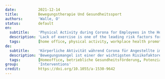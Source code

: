 ```yaml
---
date:          2021-12-14
title:         Bewegungstherapie Und Gesundheitssport
authors:       'Walle, O'
status:        default
en:
  subtitle:    'Physical Activity during Corona for Employees in the Home Office'
  description: 'Lack of exercise is one of the leading risk factors for health challenges. This is why it is generally recommended to carry out at least 150 minutes per week of moderate or 75 minutes of intense physical activity. Even before the corona pandemic, national and international studies highlighted inadequate physical activity in the population. In the study groups, physical activity inadequacy applied to over 50 percent of the test persons. As a result of the pandemic, there has been increased home office activity due to infection protection and the associated physical distancing measures. This has led to changes in the working and living environment and therefore also to changes in health behaviour. The present study there- fore looks into the questions of the effects of home office work on the physical activity of employees, the factors that play a role as well as the findings that can be derived for workplace health promotion. Methodology In June 2021, an online survey was carried out using the Global Physical Activity Questionnaire (GPAQ) of the World Health Organization (WHO) aswell as an additional questionnaire on changes in movement and sitting behaviour and the underlying reasons, as well as examples of activities and wishes for further action. The evaluation was carried out for the GPAQ questionnaire on the basis of the WHO guidelines and subsequent descriptive parameters and frequencies. The other variables were primarily evaluated with frequency distributions and free text responses using the qualitative data analysis (QDA) method. Results 193 employees from different companies and industries took part in the survey, of which 183 valid responses could be used for an activity evaluation. 25 percent had a low, 51 percent a moderate and 24 percent a high activity level. The average sitting time was 8.9 hours per day. There was both an increase in activity behavior in some study participants during the pandemic and a decrease in others. Overall, there was a significant increase in terms of sitting time. The qualitative data shows reasons for the changes in movement behaviour. At the same time, possibilities for promoting physical activity are highlighted. Conclusions The study provides insights into the impact of working from home during the corona pandemic. At the same time, potential for the workplace health promotion in the home office becomes clearer.'
  tags:        [home office, physical activity, workplace health promotion, potential, sports]
de:
  subtitle:    'Körperliche Aktivität während Corona für Angestellte im Home Office'
  description: 'Bewegungsmangel ist einer der wichtigsten Risikofaktoren für gesundheitliche Probleme. Deshalb wird allgemein empfohlen, sich mindestens 150 Minuten pro Woche moderat oder 75 Minuten intensiv körperlich zu betätigen. Schon vor der Corona-Pandemie haben nationale und internationale Studien auf eine unzureichende körperliche Aktivität in der Bevölkerung hingewiesen. In den Studiengruppen waren über 50 Prozent der Probanden unzureichend körperlich aktiv. Infolge der Pandemie kam es aufgrund des Infektionsschutzes und der damit verbundenen körperlichen Distanzierungsmaßnahmen zu einer erhöhten Aktivität im Home Office. Dies hat zu Veränderungen im Arbeits- und Lebensumfeld und damit auch zu Veränderungen im Gesundheitsverhalten geführt. Die vorliegende Studie geht daher den Fragen nach, welche Auswirkungen die Arbeit im Homeoffice auf die körperliche Aktivität der Beschäftigten hat, welche Faktoren dabei eine Rolle spielen und welche Erkenntnisse sich für die betriebliche Gesundheitsförderung ableiten lassen. Methodik Im Juni 2021 wurde eine Online-Befragung mit dem Global Physical Activity Questionnaire (GPAQ) der Weltgesundheitsorganisation (WHO) sowie einem zusätzlichen Fragebogen zu Veränderungen im Bewegungs- und Sitzverhalten und den zugrunde liegenden Ursachen sowie Beispielen von Aktivitäten und Wünschen für weitere Maßnahmen durchgeführt. Die Auswertung erfolgte für den GPAQ-Fragebogen in Anlehnung an die WHO-Richtlinien und anschließende deskriptive Parameter und Häufigkeiten. Die anderen Variablen wurden primär mit Häufigkeitsverteilungen und Freitextantworten nach der Methode der qualitativen Datenanalyse (QDA) ausgewertet. Ergebnisse 193 Mitarbeiter aus verschiedenen Unternehmen und Branchen nahmen an der Befragung teil, von denen 183 gültige Antworten für eine Tätigkeitsbewertung verwendet werden konnten. 25 Prozent hatten ein niedriges, 51 Prozent ein mittleres und 24 Prozent ein hohes Aktivitätsniveau. Die durchschnittliche Sitzdauer lag bei 8,9 Stunden pro Tag. Bei einigen Studienteilnehmern nahm das Aktivitätsverhalten während der Pandemie zu, während es bei anderen abnahm. Insgesamt gab es eine signifikante Zunahme der Sitzdauer. Die qualitativen Daten zeigen Gründe für die Veränderungen im Bewegungsverhalten auf. Gleichzeitig werden Möglichkeiten zur Förderung der körperlichen Aktivität aufgezeigt. Schlussfolgerungen Die Studie gibt Aufschluss über die Auswirkungen der Heimarbeit während der Corona-Pandemie. Gleichzeitig werden Potenziale für die betriebliche Gesundheitsförderung im Homeoffice deutlicher.' 
  tags:        [Homeoffice, betriebliche Gesundheitsförderung, Potenzial, Sport, Körperliche Aktivität]
group:         'Interventions'
credit:        https://doi.org/10.1055/a-1530-9642
---
```

